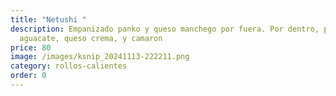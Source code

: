```yaml
---
title: "Netushi "
description: Empanizado panko y queso manchego por fuera. Por dentro, pepino,
  aguacate, queso crema, y camaron
price: 80
image: /images/ksnip_20241113-222211.png
category: rollos-calientes
order: 0
---
```

